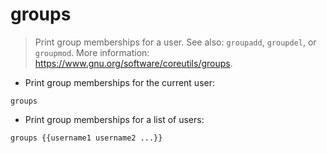 # groups

> Print group memberships for a user.
> See also: `groupadd`, `groupdel`, or `groupmod`.
> More information: <https://www.gnu.org/software/coreutils/groups>.

- Print group memberships for the current user:

`groups`

- Print group memberships for a list of users:

`groups {{username1 username2 ...}}`
